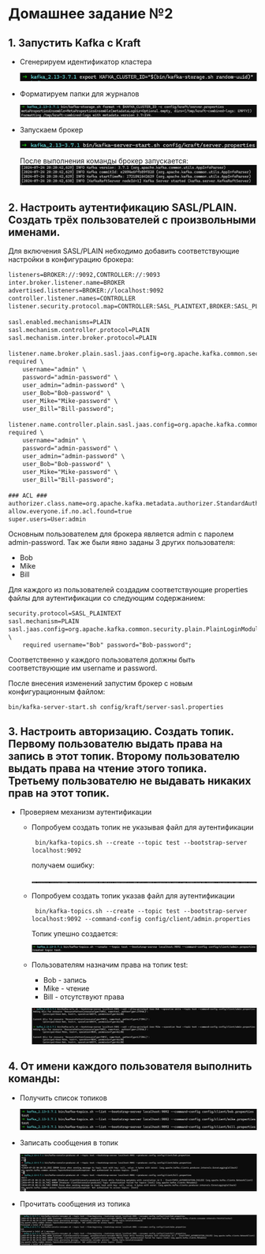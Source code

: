 # Домашнее задание №2

## 1. Запустить Kafka с Kraft
* Сгенерируем идентификатор кластера

  ![generate-cluster-id.png](images/1.1.generate-cluster-id.png)
* Форматируем папки для журналов

  ![format-journal-folder](images/1.2.format-journal-folder.png)
* Запускаем брокер

  ![start-kafka-kraft](images/1.3.start-kafka-kraft.png)
  
  После выполнения команды брокер запускается:
  ![start-kafka-kraft](images/1.4.kafka-started.png)

## 2. Настроить аутентификацию SASL/PLAIN. Создать трёх пользователей с произвольными именами.

Для включения SASL/PLAIN небходимо добавить соответствующие настройки в конфигурацию брокера: 
```properties
listeners=BROKER://:9092,CONTROLLER://:9093
inter.broker.listener.name=BROKER
advertised.listeners=BROKER://localhost:9092
controller.listener.names=CONTROLLER
listener.security.protocol.map=CONTROLLER:SASL_PLAINTEXT,BROKER:SASL_PLAINTEXT

sasl.enabled.mechanisms=PLAIN
sasl.mechanism.controller.protocol=PLAIN
sasl.mechanism.inter.broker.protocol=PLAIN

listener.name.broker.plain.sasl.jaas.config=org.apache.kafka.common.security.plain.PlainLoginModule required \
    username="admin" \
    password="admin-password" \
    user_admin="admin-password" \
    user_Bob="Bob-password" \
    user_Mike="Mike-password" \
    user_Bill="Bill-password";

listener.name.controller.plain.sasl.jaas.config=org.apache.kafka.common.security.plain.PlainLoginModule required \
    username="admin" \
    password="admin-password" \
    user_admin="admin-password" \
    user_Bob="Bob-password" \
    user_Mike="Mike-password" \
    user_Bill="Bill-password";

### ACL ###
authorizer.class.name=org.apache.kafka.metadata.authorizer.StandardAuthorizer
allow.everyone.if.no.acl.found=true
super.users=User:admin
```

Основным пользователем для брокера является admin с паролем admin-password. Так же были явно заданы 3 других пользователя:
- Bob
- Mike
- Bill

Для каждого из пользователей создадим соответствующие properties файлы для аутентификации со следующим содержанием:
```properties
security.protocol=SASL_PLAINTEXT
sasl.mechanism=PLAIN
sasl.jaas.config=org.apache.kafka.common.security.plain.PlainLoginModule \
	required username="Bob" password="Bob-password";
```

Соответственно у каждого пользователя должны быть соответствующие им username и password.

После внесения изменений запустим брокер с новым конфигурационным файлом:

```shell
bin/kafka-server-start.sh config/kraft/server-sasl.properties
```
## 3. Настроить авторизацию. Создать топик. Первому пользователю выдать права на запись в этот топик. Второму пользователю выдать права на чтение этого топика. Третьему пользователю не выдавать никаких прав на этот топик.
 * Проверяем механизм аутентификации
   * Попробуем создать топик не указывая файл для аутентификации
     ```shell
      bin/kafka-topics.sh --create --topic test --bootstrap-server localhost:9092
     ```
     получаем ошибку:
   
     ![create-topic-error.png](images/3.1.create-topic-error.png)

   * Попробуем создать топик указав файл для аутентификации
   
     ```shell
      bin/kafka-topics.sh --create --topic test --bootstrap-server localhost:9092 --command-config config/client/admin.properties
     ```
     Топик упешно создается:
 
     ![create-topic-success.png](images/3.2.create-topec-success.png)
   * Пользователям назначим права на топик test:
     - Bob - запись
     - Mike - чтение
     - Bill - отсутствуют права

     ![add-rights.png](images/3.3.add-rights.png)

## 4. От имени каждого пользователя выполнить команды:
  * Получить список топиков

    ![topics-list.png](images/4.1.topics-list.png)

  * Записать сообщения в топик

    ![write-messages.png](images/4.2.write-messages.png)

  * Прочитать сообщения из топика

    ![read-messages.png](images/4.3.read-messages.png)